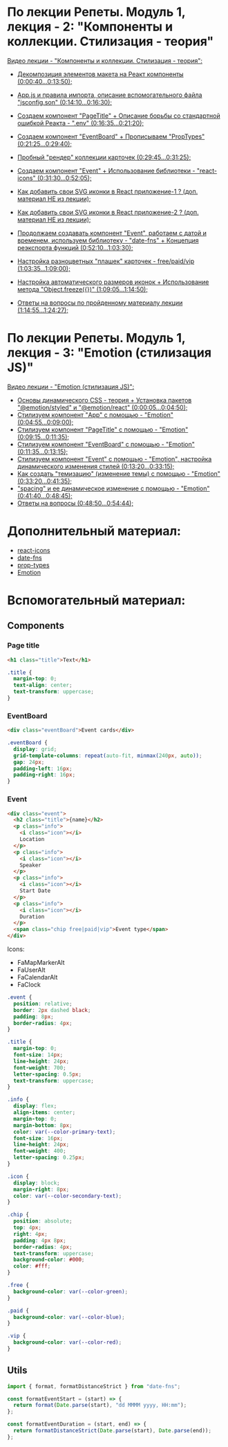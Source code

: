 # По лекции Репеты. Модуль 1, лекция - 2: "Компоненты и коллекции. Стилизация - теория"

[Видео лекции - "Компоненты и коллекции. Стилизация - теория":](https://www.youtube.com/watch?v=XRs3v6pNOH8&t=0s)

- [Декомпозиция элементов макета на Реакт компоненты (0:00:40...0:13:50);](https://www.youtube.com/watch?v=XRs3v6pNOH8&t=40s)
- [App.js и правила импорта, описание вспомогательного файла "jsconfig.son" (0:14:10...0:16:30);](https://www.youtube.com/watch?v=XRs3v6pNOH8&t=850s)
- [Создаем компонент "PageTitle" + Описание борьбы со стандартной ошибкой Реакта - ".env" (0:16:35...0:21:20);](https://www.youtube.com/watch?v=XRs3v6pNOH8&t=995s)
- [Создаем компонент "EventBoard" + Прописываем "PropTypes" (0:21:25...0:29:40);](https://www.youtube.com/watch?v=XRs3v6pNOH8&t=1285s)
- [Пробный "рендер" коллекции карточек (0:29:45...0:31:25);](https://www.youtube.com/watch?v=XRs3v6pNOH8&t=1785s)
- [Создаем компонент "Event" + Использование библиотеки - "react-icons" (0:31:30...0:52:05);](https://www.youtube.com/watch?v=XRs3v6pNOH8&t=1890s)

- [Как добавить свои SVG иконки в React приложение-1 ? (доп. материал НЕ из лекции);](https://www.youtube.com/watch?v=pRpaDlqhiT8)
- [Как добавить свои SVG иконки в React приложение-2 ? (доп. материал НЕ из лекции);](https://blog.logrocket.com/how-to-use-svgs-react/)

- [Продолжаем создавать компонент "Event", работаем с датой и временем, используем библиотеку - "date-fns" + Концепция реэкспорта функций (0:52:10...1:03:30);](https://www.youtube.com/watch?v=XRs3v6pNOH8&t=3130s)
- [Настройка разноцветных "плашек" карточек - free/paid/vip (1:03:35...1:09:00);](https://www.youtube.com/watch?v=XRs3v6pNOH8&t=3815s)
- [Настройка автоматического размеров иконок + Использование метода "Object.freeze({})" (1:09:05...1:14:50);](https://www.youtube.com/watch?v=XRs3v6pNOH8&t=4145s)
- [Ответы на вопросы по пройденному материалу лекции (1:14:55...1:24:27);](https://www.youtube.com/watch?v=XRs3v6pNOH8&t=4495s)

# По лекции Репеты. Модуль 1, лекция - 3: "Emotion (стилизация JS)"

[Видео лекции - "Emotion (стилизация JS)":](https://www.youtube.com/watch?v=S9-zFqxeEr8&t=0s)

- [Основы динамического CSS - теория + Установка пакетов "@emotion/styled" и "@emotion/react" (0:00:05...0:04:50);](https://www.youtube.com/watch?v=S9-zFqxeEr8&t=5s)
- [Стилизуем компонент "App" с помощью - "Emotion" (0:04:55...0:09:00);](https://www.youtube.com/watch?v=S9-zFqxeEr8&t=295s)
- [Стилизуем компонент "PageTitle" с помощью - "Emotion" (0:09:15...0:11:35);](https://www.youtube.com/watch?v=S9-zFqxeEr8&t=555s)
- [Стилизуем компонент "EventBoard" с помощью - "Emotion" (0:11:35...0:13:15);](https://www.youtube.com/watch?v=S9-zFqxeEr8&t=695s)
- [Стилизуем компонент "Event" с помощью - "Emotion", настройка динамического изменения стилей (0:13:20...0:33:15);](https://www.youtube.com/watch?v=S9-zFqxeEr8&t=800s)
- [Как создать "темизацию" (изменение темы) с помощью - "Emotion" (0:33:20...0:41:35);](https://www.youtube.com/watch?v=S9-zFqxeEr8&t=2000s)
- ["spacing" и ее динамическое изменение с помощью - "Emotion" (0:41:40...0:48:45);](https://www.youtube.com/watch?v=S9-zFqxeEr8&t=2500s)
- [Ответы на вопросы (0:48:50...0:54:44);](https://www.youtube.com/watch?v=S9-zFqxeEr8&t=2930s)

# Дополнительный материал: 

- [react-icons](https://react-icons.github.io/react-icons/)
- [date-fns](https://date-fns.org/)
- [prop-types](https://www.npmjs.com/package/prop-types)
- [Emotion](https://emotion.sh/docs/introduction)

# Вспомогательный материал:

## Components

### Page title

```html
<h1 class="title">Text</h1>
```

```css
.title {
  margin-top: 0;
  text-align: center;
  text-transform: uppercase;
}
```

### EventBoard

```html
<div class="eventBoard">Event cards</div>
```

```css
.eventBoard {
  display: grid;
  grid-template-columns: repeat(auto-fit, minmax(240px, auto));
  gap: 24px;
  padding-left: 16px;
  padding-right: 16px;
}
```

### Event

```html
<div class="event">
  <h2 class="title">{name}</h2>
  <p class="info">
    <i class="icon"></i>
    Location
  </p>
  <p class="info">
    <i class="icon"></i>
    Speaker
  </p>
  <p class="info">
    <i class="icon"></i>
    Start Date
  </p>
  <p class="info">
    <i class="icon"></i>
    Duration
  </p>
  <span class="chip free|paid|vip">Event type</span>
</div>
```

Icons:

- FaMapMarkerAlt
- FaUserAlt
- FaCalendarAlt
- FaClock

```css
.event {
  position: relative;
  border: 2px dashed black;
  padding: 8px;
  border-radius: 4px;
}

.title {
  margin-top: 0;
  font-size: 14px;
  line-height: 24px;
  font-weight: 700;
  letter-spacing: 0.5px;
  text-transform: uppercase;
}

.info {
  display: flex;
  align-items: center;
  margin-top: 0;
  margin-bottom: 8px;
  color: var(--color-primary-text);
  font-size: 16px;
  line-height: 24px;
  font-weight: 400;
  letter-spacing: 0.25px;
}

.icon {
  display: block;
  margin-right: 8px;
  color: var(--color-secondary-text);
}

.chip {
  position: absolute;
  top: 4px;
  right: 4px;
  padding: 4px 8px;
  border-radius: 4px;
  text-transform: uppercase;
  background-color: #000;
  color: #fff;
}

.free {
  background-color: var(--color-green);
}

.paid {
  background-color: var(--color-blue);
}

.vip {
  background-color: var(--color-red);
}
```

## Utils

```js
import { format, formatDistanceStrict } from "date-fns";

const formatEventStart = (start) => {
  return format(Date.parse(start), "dd MMMM yyyy, HH:mm");
};

const formatEventDuration = (start, end) => {
  return formatDistanceStrict(Date.parse(start), Date.parse(end));
};
```

